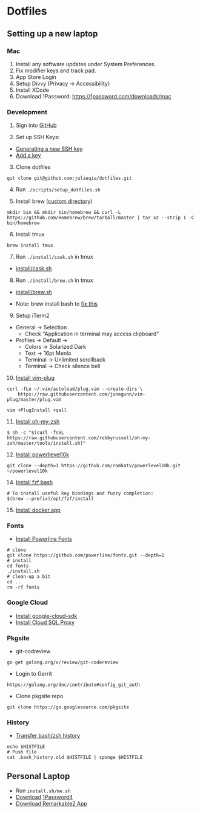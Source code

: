 # Dotfiles

## Setting up a new laptop

### Mac

1. Install any software updates under System Preferences.
2. Fix modifier keys and track pad.
3. App Store Login
4. Setup Divvy (Privacy -> Accessibility)
5. Install XCode
6. Download 1Password: https://1password.com/downloads/mac


### Development

1. Sign into [GitHub](https://github.com/login)

2. Set up SSH Keys:

- [Generating a new SSH key](https://docs.github.com/en/github/authenticating-to-github/connecting-to-github-with-ssh/generating-a-new-ssh-key-and-adding-it-to-the-ssh-agent)
- [Add a key](https://github.com/settings/keys)

3. Clone dotfiles

```
git clone git@github.com:julieqiu/dotfiles.git
```

4. Run `./scripts/setup_dotfiles.sh`


5. Install brew ([custom directory](https://github.com/Homebrew/brew/blob/664d0c67d5947605c914c4c56ebcfaa80cb6eca0/docs/Installation.md#untar-anywhere))

```
mkdir bin && mkdir bin/homebrew && curl -L https://github.com/Homebrew/brew/tarball/master | tar xz --strip 1 -C bin/homebrew

```

6. Install tmux

```
brew install tmux
```

7. Run `./install/cask.sh` in tmux

- [install/cask.sh](install/cask.sh)

8. Run `./install/brew.sh` in tmux

- [install/brew.sh](install/brew.sh)

* Note: brew install bash to [fix this](https://apple.stackexchange.com/questions/291287/globstar-invalid-shell-option-name-on-macos-even-with-bash-4-x)

9. Setup iTerm2

  - General -> Selection
    - Check "Application in terminal may access clipboard"
  - Profiles -> Default ->
    - Colors -> Solarized Dark
    - Text -> 16pt Menlo
    - Terminal -> Unlimited scrollback
    - Terminal -> Check silence bell

10. [Install vim-plug](https://github.com/junegunn/vim-plug#installation)

```
curl -fLo ~/.vim/autoload/plug.vim --create-dirs \
    https://raw.githubusercontent.com/junegunn/vim-plug/master/plug.vim

vim +PlugInstall +qall
```

11. [Install oh-my-zsh](https://ohmyz.sh/#install)

```
$ sh -c "$(curl -fsSL https://raw.githubusercontent.com/robbyrussell/oh-my-zsh/master/tools/install.sh)"
```

12. [Install powerllevel10k](https://github.com/romkatv/powerlevel10k#manual)

```
git clone --depth=1 https://github.com/romkatv/powerlevel10k.git ~/powerlevel10k
```

14. [Install fzf bash](https://github.com/junegunn/fzf)

```
# To install useful key bindings and fuzzy completion:
$(brew --prefix)/opt/fzf/install
```

15. [Install docker app](https://docs.docker.com/docker-for-mac/install/)

### Fonts

- [Install Powerline Fonts](https://github.com/powerline/fonts)

```
# clone
git clone https://github.com/powerline/fonts.git --depth=1
# install
cd fonts
./install.sh
# clean-up a bit
cd ..
rm -rf fonts
```


### Google Cloud

- [Install google-cloud-sdk](https://cloud.google.com/sdk/docs/install)
- [Install Cloud SQL Proxy](https://cloud.google.com/sql/docs/mysql/connect-admin-proxy#macos-64-bit)

### Pkgsite

- git-codreview

```
go get golang.org/x/review/git-codereview
```

- Login to Gerrit

```
https://golang.org/doc/contribute#config_git_auth
```

- Clone pkgsite repo

```
git clone https://go.googlesource.com/pkgsite
```

### History

- [Transfer bash/zsh history](https://askubuntu.com/questions/652305/how-can-i-transfer-my-bash-history-to-a-new-system)

```
echo $HISTFILE
# Push file
cat .bash_history.old $HISTFILE | sponge $HISTFILE
```

## Personal Laptop

- Run `install.sh/me.sh`
- [Download](https://1password.com/downloads/mac) [1Password4](https://cache.agilebits.com/dist/1P/mac4/1Password-4.4.3.zip)
- [Download Remarkable2 App](https://my.remarkable.com)
